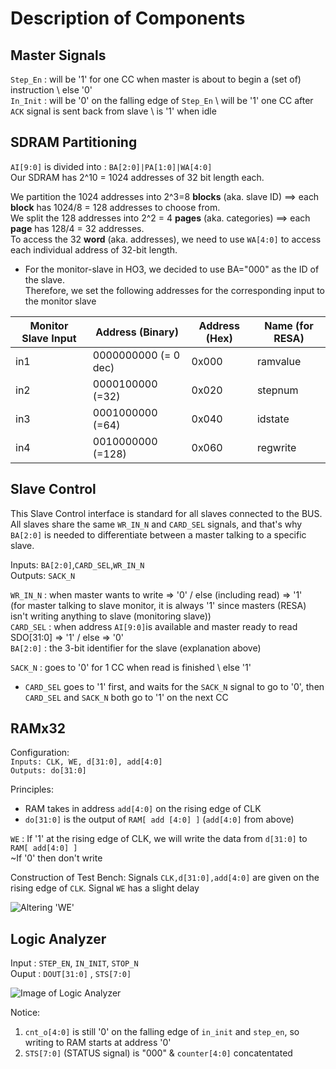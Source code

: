 # Description of Components 

## Master Signals

`Step_En` : will be '1' for one CC when master is about to begin a (set of) instruction \ else '0'  
`In_Init` : will be '0' on the falling edge of `Step_En` \ will be '1' one CC after `ACK` signal is sent back from slave \ is '1' when idle  



## SDRAM Partitioning
`AI[9:0]` is divided into : `BA[2:0]|PA[1:0]|WA[4:0]`  
Our SDRAM has 2^10 = 1024 addresses of 32 bit length each.  

We partition the 1024 addresses into 2^3=8 **blocks** (aka. slave ID) ==> each **block** has 1024/8 = 128 addresses to choose from.  
We split the 128 addresses into 2^2 = 4 **pages** (aka. categories) ==> each **page** has 128/4 = 32 addresses.   
To access the 32 **word** (aka. addresses), we need to use `WA[4:0]` to access each individual address of 32-bit length.

  * For the monitor-slave in HO3, we decided to use BA="000" as the ID of the slave.  
  Therefore, we set the following addresses for the corresponding input to the monitor slave  
  
  | Monitor Slave Input | Address (Binary) | Address (Hex) | Name (for RESA) |
  |---|---|---|---|
  |       in1           | 0000000000 (= 0 dec) |  0x000  |   ramvalue      |
  |       in2           | 0000100000 (=32) |  0x020  |   stepnum       |
  |       in3           | 0001000000 (=64) |  0x040  |   idstate       |
  |       in4           | 0010000000 (=128) |  0x060  |   regwrite      |


## Slave Control
This Slave Control interface is standard for all slaves connected to the BUS.
All slaves share the same `WR_IN_N` and `CARD_SEL` signals, and that's why `BA[2:0]` is needed to differentiate between a master talking to a specific slave.

  Inputs: `BA[2:0]`,`CARD_SEL`,`WR_IN_N`  
  Outputs: `SACK_N`
  
  
  `WR_IN_N` : when master wants to write => '0' / else (including read) => '1'  
              (for master talking to slave monitor, it is always '1' since masters (RESA) isn't writing anything to slave (monitoring slave))   
  `CARD_SEL` : when address `AI[9:0]`is available and master ready to read SDO[31:0] => '1' / else => '0'  
  `BA[2:0]` : the 3-bit identifier for the slave (explanation above)  
  
  `SACK_N` : goes to '0' for 1 CC when read is finished \ else '1' 
  
  * `CARD_SEL` goes to '1' first, and waits for the `SACK_N` signal to go to '0', then `CARD_SEL` and `SACK_N` both go to '1' on the next CC  


## RAMx32

  Configuration:  
  `Inputs: CLK, WE, d[31:0], add[4:0]`  
  `Outputs: do[31:0]`
  
  Principles:
  * RAM takes in address `add[4:0]` on the rising edge of CLK
  * `do[31:0]` is the output of `RAM[ add [4:0] ]` (`add[4:0]` from above)
  
  `WE` : If '1' at the rising edge of CLK, we will write the data from `d[31:0]` to `RAM[ add[4:0] ]`  
         ~If '0' then don't write
         
         
  Construction of Test Bench:
  Signals `CLK,d[31:0],add[4:0]` are given on the rising edge of `CLK`.
  Signal `WE` has a slight delay
  
  ![Altering 'WE' ](https://raw.githubusercontent.com/mxtsai/year4/master/Computer%20Structures%20Lab/Components/RAM_Runtime-1.jpg)
  
         
## Logic Analyzer

Input : `STEP_EN`, `IN_INIT`, `STOP_N`  
Ouput : `DOUT[31:0]` , `STS[7:0]`

![Image of Logic Analyzer](https://raw.githubusercontent.com/mxtsai/year4/master/Computer%20Structures%20Lab/Components/la.png)  

Notice:   
  1. `cnt_o[4:0]` is still '0' on the falling edge of `in_init` and `step_en`, so writing to RAM starts at address '0'
  2. `STS[7:0]` (STATUS signal) is "000" & `counter[4:0]` concatentated 
